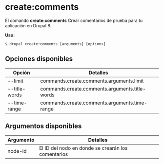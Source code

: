 # create:comments
El comando **create:comments** Crear comentarios de prueba para tu aplicación en Drupal 8.

**Uso:**
```
$ drupal create:comments [arguments] [options] 
```

## Opciones disponibles
Opción | Detalles
-------|-------------
--limit | commands.create.comments.arguments.limit
--title-words | commands.create.comments.arguments.title-words
--time-range | commands.create.comments.arguments.time-range

## Argumentos disponibles
Argumento | Detalles
---------|-------------
node-id | El ID del nodo en donde se crearán los comentarios

